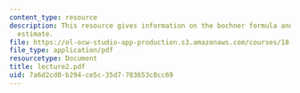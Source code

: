 ```yaml
---
content_type: resource
description: This resource gives information on the bochner formula and the gradient
  estimate.
file: https://ol-ocw-studio-app-production.s3.amazonaws.com/courses/18-152-introduction-to-partial-differential-equations-fall-2005/7a6d2cd0b294ce5c35d7783653c8cc69_lecture2.pdf
file_type: application/pdf
resourcetype: Document
title: lecture2.pdf
uid: 7a6d2cd0-b294-ce5c-35d7-783653c8cc69
---
```

